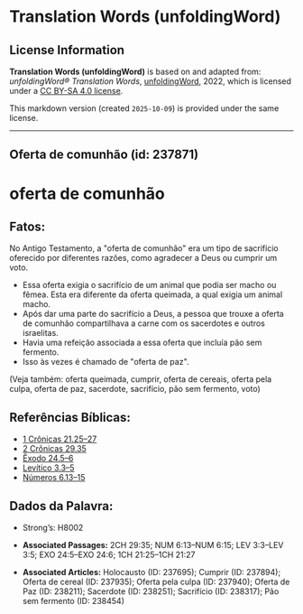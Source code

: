 # Translation Words (unfoldingWord)

## License Information

**Translation Words (unfoldingWord)** is based on and adapted from: _unfoldingWord® Translation Words_, [unfoldingWord](https://unfoldingword.org/utw), 2022, which is licensed under a [CC BY-SA 4.0 license](https://creativecommons.org/licenses/by-sa/4.0/legalcode.en).

This markdown version (created `2025-10-09`) is provided under the same license.



--------------------------------

## Oferta de comunhão (id: 237871)

oferta de comunhão
==================

Fatos:
------

No Antigo Testamento, a "oferta de comunhão" era um tipo de sacrifício oferecido por diferentes razões, como agradecer a Deus ou cumprir um voto.

* Essa oferta exigia o sacrifício de um animal que podia ser macho ou fêmea. Esta era diferente da oferta queimada, a qual exigia um animal macho.
* Após dar uma parte do sacrifício a Deus, a pessoa que trouxe a oferta de comunhão compartilhava a carne com os sacerdotes e outros israelitas.
* Havia uma refeição associada a essa oferta que incluía pão sem fermento.
* Isso às vezes é chamado de "oferta de paz".

(Veja também: oferta queimada, cumprir, oferta de cereais, oferta pela culpa, oferta de paz, sacerdote, sacrifício, pão sem fermento, voto)

Referências Bíblicas:
---------------------

* [1 Crônicas 21\.25–27](https://ref.ly/1Chr21:25-1Chr21:27)
* [2 Crônicas 29\.35](https://ref.ly/2Chr29:35)
* [Êxodo 24\.5–6](https://ref.ly/Exod24:5-Exod24:6)
* [Levítico 3\.3–5](https://ref.ly/Lev3:3-Lev3:5)
* [Números 6\.13–15](https://ref.ly/Num6:13-Num6:15)

Dados da Palavra:
-----------------

* Strong’s: H8002

* **Associated Passages:** 2CH 29:35; NUM 6:13–NUM 6:15; LEV 3:3–LEV 3:5; EXO 24:5–EXO 24:6; 1CH 21:25–1CH 21:27
* **Associated Articles:** Holocausto (ID: 237695); Cumprir (ID: 237894); Oferta de cereal (ID: 237935); Oferta pela culpa (ID: 237940); Oferta de Paz (ID: 238211); Sacerdote (ID: 238251); Sacrifício (ID: 238317); Pão sem fermento (ID: 238454)

